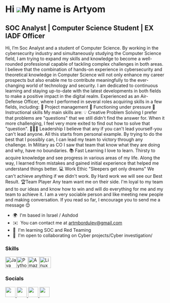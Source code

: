 Hi ![](https://user-images.githubusercontent.com/18350557/176309783-0785949b-9127-417c-8b55-ab5a4333674e.gif)My name is Artyom
==============================================================================================================================

SOC Analyst | Computer Science Student | EX IADF Officer
--------------------------------------------------------

Hi, I’m Soc Analyst and a student of Computer Science. By working in the cybersecurity industry and simultaneously studying the Computer Science field, I am trying to expand my skills and knowledge to become a well-rounded professional capable of tackling complex challenges in both areas. I believe that the combination of hands-on experience in cybersecurity and theoretical knowledge in Computer Science will not only enhance my career prospects but also enable me to contribute meaningfully to the ever-changing world of technology and security. I am dedicated to continuous learning and staying up-to-date with the latest developments in both fields to make a positive impact in the digital realm. Experienced as an Air-Defense Officer, where I performed in several roles acquiring skills in a few fields, including: 📝 Project management 📌 Functioning under pressure 🕺 Instructional skills My main skills are: 💡 Creative Problem Solving I prefer that problems are "questions" that we still didn't find the answer for. When it more challenging, I feel very more exited to find out how to solve that "question". 🏃🏻‍♂️ Leadership I believe that any if you can't lead yourself-you can't lead anyone. All this starts from personal example. By trying to do the best that I possibly can, I can lead my team to victory through any challenge. In Military as CO I saw that team that know what they are doing and why, have no boundaries. 📚 Fast Learning I love to learn. Thirsty to acquire knowledge and see progress in various areas of my life. Along the way, I learned from mistakes and gained initial experience that helped me understand things better. 💻 Work Ethic "Sleepers get only dreams" We can't achieve anything if we didn't work. By Hard work we will see our Best Result. 🏆Team Player Any team want me on their side. I'm loyal to my team and to our ideas and know how to win and will do everything for me and my team to achieve it. I am a very sociable person and like meeting new people and making conversation. If you read so far, I encourage you to send me a message 😊

* 🌍  I'm based in Israel / Ashdod
* ✉️  You can contact me at [artmbordulev@gmail.com](mailto:artmbordulev@gmail.com)
* 🧠  I'm learning SOC and Red Teaming
* 🤝  I'm open to collaborating on Cyber projects/Cyber investigation/

### Skills


<p align="left">
<a href="https://www.oracle.com/java/" target="_blank" rel="noreferrer"><img src="https://raw.githubusercontent.com/danielcranney/readme-generator/main/public/icons/skills/java-colored.svg" width="36" height="36" alt="Java" /></a><a href="https://www.python.org/" target="_blank" rel="noreferrer"><img src="https://raw.githubusercontent.com/danielcranney/readme-generator/main/public/icons/skills/python-colored.svg" width="36" height="36" alt="Python" /></a><a href="https://aws.amazon.com" target="_blank" rel="noreferrer"><img src="https://raw.githubusercontent.com/danielcranney/readme-generator/main/public/icons/skills/aws-colored.svg" width="36" height="36" alt="Amazon Web Services" /></a><a href="https://www.linux.org" target="_blank" rel="noreferrer"><img src="https://raw.githubusercontent.com/danielcranney/readme-generator/main/public/icons/skills/linux-colored.svg" width="36" height="36" alt="Linux" /></a>
</p>


### Socials

<p align="left"> <a href="https://discord.com/users/Raizer_96#3903" target="_blank" rel="noreferrer"> <picture> <source media="(prefers-color-scheme: dark)" srcset="undefined" /> <source media="(prefers-color-scheme: light)" srcset="https://raw.githubusercontent.com/danielcranney/readme-generator/main/public/icons/socials/discord.svg" /> <img src="https://raw.githubusercontent.com/danielcranney/readme-generator/main/public/icons/socials/discord.svg" width="32" height="32" /> </picture> </a> <a href="https://www.github.com/Raizer1996" target="_blank" rel="noreferrer"> <picture> <source media="(prefers-color-scheme: dark)" srcset="https://raw.githubusercontent.com/danielcranney/readme-generator/main/public/icons/socials/github-dark.svg" /> <source media="(prefers-color-scheme: light)" srcset="https://raw.githubusercontent.com/danielcranney/readme-generator/main/public/icons/socials/github.svg" /> <img src="https://raw.githubusercontent.com/danielcranney/readme-generator/main/public/icons/socials/github.svg" width="32" height="32" /> </picture> </a> <a href="https://www.linkedin.com/in/artyom-bordulev-9b580b1ba/" target="_blank" rel="noreferrer"> <picture> <source media="(prefers-color-scheme: dark)" srcset="https://raw.githubusercontent.com/danielcranney/readme-generator/main/public/icons/socials/linkedin-dark.svg" /> <source media="(prefers-color-scheme: light)" srcset="https://raw.githubusercontent.com/danielcranney/readme-generator/main/public/icons/socials/linkedin.svg" /> <img src="https://raw.githubusercontent.com/danielcranney/readme-generator/main/public/icons/socials/linkedin.svg" width="32" height="32" /> </picture> </a> <a href="https://www.x.com/Artyom_Bordulev" target="_blank" rel="noreferrer"> <picture> <source media="(prefers-color-scheme: dark)" srcset="https://raw.githubusercontent.com/danielcranney/readme-generator/main/public/icons/socials/twitter-dark.svg" /> <source media="(prefers-color-scheme: light)" srcset="https://raw.githubusercontent.com/danielcranney/readme-generator/main/public/icons/socials/twitter.svg" /> <img src="https://raw.githubusercontent.com/danielcranney/readme-generator/main/public/icons/socials/twitter.svg" width="32" height="32" /> </picture> </a></p>
